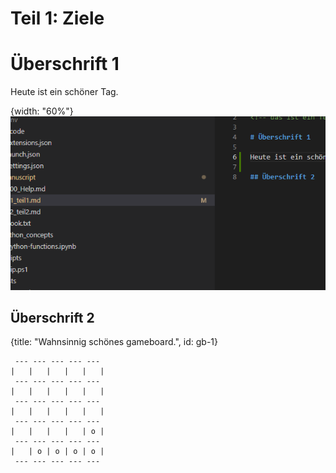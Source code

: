 # Teil 1: Ziele #
<!-- das ist ein Teil-->

# Überschrift 1

Heute ist ein schöner Tag.


{width: "60%"}
![Beispiel: Bravo!](bspl.png)  

## Überschrift 2



{title: "Wahnsinnig schönes gameboard.", id: gb-1}
```text
 --- --- --- --- --- 
|   |   |   |   |   |
 --- --- --- --- --- 
|   |   |   |   |   |
 --- --- --- --- --- 
|   |   |   |   |   |
 --- --- --- --- --- 
|   |   |   |   | o |
 --- --- --- --- --- 
|   | o | o | o | o |
 --- --- --- --- --- 
```